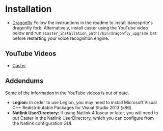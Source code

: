 # Installation

- [Dragonfly](https://github.com/Danesprite/dragonfly)
Follow the instructions in the readme to install danesprite's dragonfly fork. Alternatively, install caster using the YouTube video below and run `(Caster_installation_path)/bin/dragonfly_upgrade.bat` before restarting your voice recognition engine.

## YouTube Videos

- [Caster](https://www.youtube.com/watch?v=wjSwB4cpMDI)

## Addendums

Some of the information in the YouTube videos is out of date.

- **Legion:** In order to use Legion, you may need to install Microsoft Visual C++ Redistributable Packages for Visual Studio 2013 (x86).
- **Natlink UserDirectory:** If using Natlink 4.1oscar or later, you will need to put Caster in the Natlink UserDirectory, which you can configure from the Natlink configuration GUI.